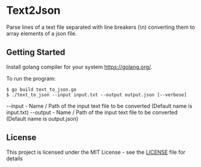 # Text2Json

Parse lines of a text file separated with line breakers (\n) converting them to array elements of a json file.

## Getting Started

Install golang compiler for your system https://golang.org/.

To run the program:

```
$ go build text_to_json.go
$ ./text_to_json --input input.txt --output output.json [--verbose]
```

--input - Name / Path of the input text file to be converted (Default name is input.txt)
--output - Name / Path of the input text file to be converted (Default name is output.json)

## License

This project is licensed under the MIT License - see the [LICENSE](LICENSE) file for details